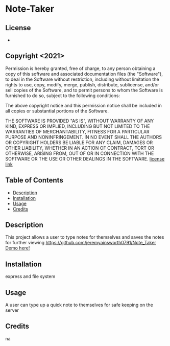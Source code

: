 # Note-Taker

   
  ## License

  * [](https://img.shields.io/apm/l/vim-mode)
  
  ## Copyright <2021> <jeremyainsworth0791>

  Permission is hereby granted, free of charge, to any person obtaining a copy of this software and associated documentation files (the "Software"), to deal in the Software without restriction, including without limitation the rights to use, copy, modify, merge, publish, distribute, sublicense, and/or sell copies of the Software, and to permit persons to whom the Software is furnished to do so, subject to the following conditions:
  
  The above copyright notice and this permission notice shall be included in all copies or substantial portions of the Software.
  
  THE SOFTWARE IS PROVIDED "AS IS", WITHOUT WARRANTY OF ANY KIND, EXPRESS OR IMPLIED, INCLUDING BUT NOT LIMITED TO THE WARRANTIES OF MERCHANTABILITY, FITNESS FOR A PARTICULAR PURPOSE AND NONINFRINGEMENT. IN NO EVENT SHALL THE AUTHORS OR COPYRIGHT HOLDERS BE LIABLE FOR ANY CLAIM, DAMAGES OR OTHER LIABILITY, WHETHER IN AN ACTION OF CONTRACT, TORT OR OTHERWISE, ARISING FROM, OUT OF OR IN CONNECTION WITH THE SOFTWARE OR THE USE OR OTHER DEALINGS IN THE SOFTWARE.
  [license link](https://opensource.org/licenses/MIT)
     
     
     

  ## Table of Contents
  * [Description](#description)
  * [Installation](#installation)
  * [Usage](#usage)
  * [Credits](#credits)
  
  ## Description
  This project allows a user to type notes for themselves and saves the notes for further viewing
  https://github.com/jeremyainsworth0791/Note_Taker
  [Demo here!](https://something.heroku.com) 

  
  ## Installation
  express and file system
  ## Usage
  A user can type up a quick note to themselves for safe keeping on the server
  ## Credits
  na
